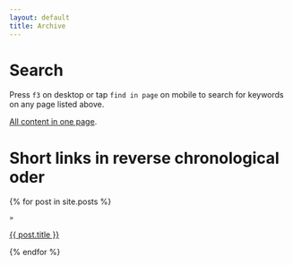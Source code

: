```yaml
---
layout: default
title: Archive
---
```



# Search

Press `f3` on desktop or tap `find in page` on mobile to search for keywords on any page listed above.

[All content in one page](all.md).





# Short links in reverse chronological oder

{% for post in site.posts %}

<div>
  
    »
  <span class='post-title'>
    <a href="{{ site.path }}{{ post.url }}">{{ post.title }}</a>
  </span>
</div>

{% endfor %}

